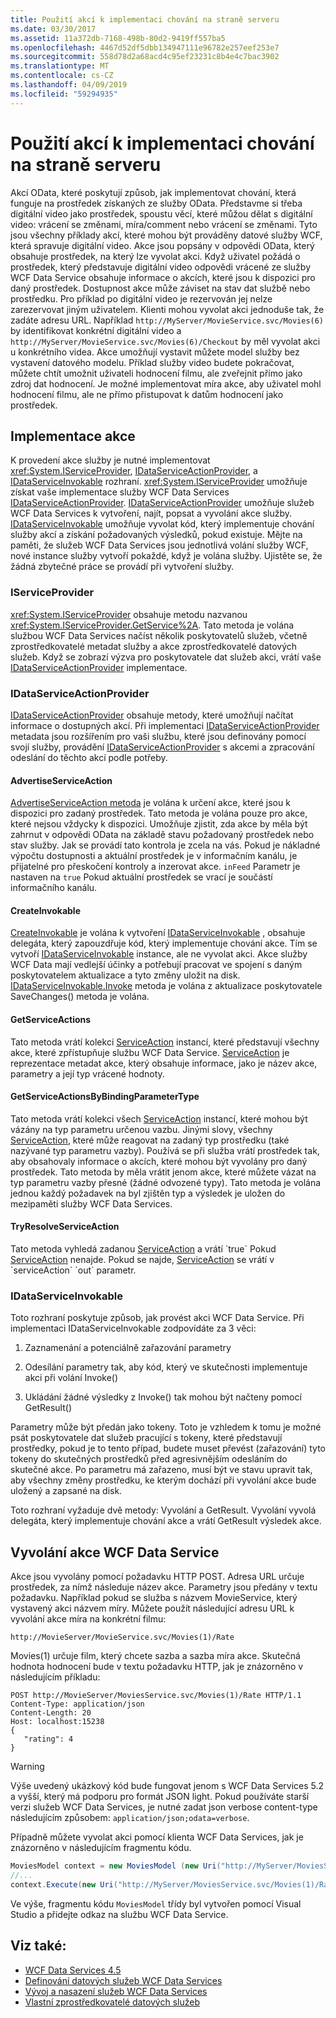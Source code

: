 ```yaml
---
title: Použití akcí k implementaci chování na straně serveru
ms.date: 03/30/2017
ms.assetid: 11a372db-7168-498b-80d2-9419ff557ba5
ms.openlocfilehash: 4467d52df5dbb134947111e96782e257eef253e7
ms.sourcegitcommit: 558d78d2a68acd4c95ef23231c8b4e4c7bac3902
ms.translationtype: MT
ms.contentlocale: cs-CZ
ms.lasthandoff: 04/09/2019
ms.locfileid: "59294935"
---
```

# <a name="using-actions-to-implement-server-side-behavior"></a>Použití akcí k implementaci chování na straně serveru

Akcí OData, které poskytují způsob, jak implementovat chování, která funguje na prostředek získaných ze služby OData. Představme si třeba digitální video jako prostředek, spoustu věcí, které můžou dělat s digitální video: vrácení se změnami, míra/comment nebo vrácení se změnami. Tyto jsou všechny příklady akcí, které mohou být prováděny datové služby WCF, která spravuje digitální video. Akce jsou popsány v odpovědi OData, který obsahuje prostředek, na který lze vyvolat akci. Když uživatel požádá o prostředek, který představuje digitální video odpovědi vrácené ze služby WCF Data Service obsahuje informace o akcích, které jsou k dispozici pro daný prostředek. Dostupnost akce může záviset na stav dat službě nebo prostředku. Pro příklad po digitální video je rezervován jej nelze zarezervovat jiným uživatelem. Klienti mohou vyvolat akci jednoduše tak, že zadáte adresu URL. Například `http://MyServer/MovieService.svc/Movies(6)` by identifikovat konkrétní digitální video a `http://MyServer/MovieService.svc/Movies(6)/Checkout` by měl vyvolat akci u konkrétního videa. Akce umožňují vystavit můžete model služby bez vystavení datového modelu. Příklad služby video budete pokračovat, můžete chtít umožnit uživateli hodnocení filmu, ale zveřejnit přímo jako zdroj dat hodnocení. Je možné implementovat míra akce, aby uživatel mohl hodnocení filmu, ale ne přímo přistupovat k datům hodnocení jako prostředek.
  
## <a name="implementing-an-action"></a>Implementace akce  
 K provedení akce služby je nutné implementovat <xref:System.IServiceProvider>, [IDataServiceActionProvider](https://docs.microsoft.com/previous-versions/dotnet/wcf-data-services/hh859915(v=vs.103)), a [IDataServiceInvokable](https://docs.microsoft.com/previous-versions/dotnet/wcf-data-services/hh859893(v=vs.103)) rozhraní. <xref:System.IServiceProvider> umožňuje získat vaše implementace služby WCF Data Services [IDataServiceActionProvider](https://docs.microsoft.com/previous-versions/dotnet/wcf-data-services/hh859915(v=vs.103)). [IDataServiceActionProvider](https://docs.microsoft.com/previous-versions/dotnet/wcf-data-services/hh859915(v=vs.103)) umožňuje služeb WCF Data Services k vytvoření, najít, popsat a vyvolání akce služby. [IDataServiceInvokable](https://docs.microsoft.com/previous-versions/dotnet/wcf-data-services/hh859893(v=vs.103)) umožňuje vyvolat kód, který implementuje chování služby akcí a získání požadovaných výsledků, pokud existuje. Mějte na paměti, že služeb WCF Data Services jsou jednotlivá volání služby WCF, nové instance služby vytvoří pokaždé, když je volána služby.  Ujistěte se, že žádná zbytečné práce se provádí při vytvoření služby.  
  
### <a name="iserviceprovider"></a>IServiceProvider  
 <xref:System.IServiceProvider> obsahuje metodu nazvanou <xref:System.IServiceProvider.GetService%2A>. Tato metoda je volána službou WCF Data Services načíst několik poskytovatelů služeb, včetně zprostředkovatelé metadat služby a akce zprostředkovatelé datových služeb. Když se zobrazí výzva pro poskytovatele dat služeb akci, vrátí vaše [IDataServiceActionProvider](https://docs.microsoft.com/previous-versions/dotnet/wcf-data-services/hh859915(v=vs.103)) implementace.  
  
### <a name="idataserviceactionprovider"></a>IDataServiceActionProvider  
 [IDataServiceActionProvider](https://docs.microsoft.com/previous-versions/dotnet/wcf-data-services/hh859915(v=vs.103)) obsahuje metody, které umožňují načítat informace o dostupných akcí. Při implementaci [IDataServiceActionProvider](https://docs.microsoft.com/previous-versions/dotnet/wcf-data-services/hh859915(v=vs.103)) metadata jsou rozšířením pro vaši službu, které jsou definovány pomocí svojí služby, provádění [IDataServiceActionProvider](https://docs.microsoft.com/previous-versions/dotnet/wcf-data-services/hh859915(v=vs.103)) s akcemi a zpracování odeslání do těchto akcí podle potřeby.  
  
#### <a name="advertiseserviceaction"></a>AdvertiseServiceAction  
 [AdvertiseServiceAction metoda](https://docs.microsoft.com/previous-versions/dotnet/wcf-data-services/hh859971(v=vs.103)) je volána k určení akce, které jsou k dispozici pro zadaný prostředek. Tato metoda je volána pouze pro akce, které nejsou vždycky k dispozici. Umožňuje zjistit, zda akce by měla být zahrnut v odpovědi OData na základě stavu požadovaný prostředek nebo stav služby. Jak se provádí tato kontrola je zcela na vás. Pokud je nákladné výpočtu dostupnosti a aktuální prostředek je v informačním kanálu, je přijatelné pro přeskočení kontroly a inzerovat akce. `inFeed` Parametr je nastaven na `true` Pokud aktuální prostředek se vrací je součástí informačního kanálu.  
  
#### <a name="createinvokable"></a>CreateInvokable  
 [CreateInvokable](https://docs.microsoft.com/previous-versions/dotnet/wcf-data-services/hh859940(v=vs.103)) je volána k vytvoření [IDataServiceInvokable](https://docs.microsoft.com/previous-versions/dotnet/wcf-data-services/hh859893(v=vs.103)) , obsahuje delegáta, který zapouzdřuje kód, který implementuje chování akce. Tím se vytvoří [IDataServiceInvokable](https://docs.microsoft.com/previous-versions/dotnet/wcf-data-services/hh859893(v=vs.103)) instance, ale ne vyvolat akci. Akce služby WCF Data mají vedlejší účinky a potřebují pracovat ve spojení s daným poskytovatelem aktualizace a tyto změny uložit na disk. [IDataServiceInvokable.Invoke](https://docs.microsoft.com/previous-versions/dotnet/wcf-data-services/hh859924(v=vs.103)) metoda je volána z aktualizace poskytovatele SaveChanges() metoda je volána.  
  
#### <a name="getserviceactions"></a>GetServiceActions  
 Tato metoda vrátí kolekci [ServiceAction](https://docs.microsoft.com/previous-versions/dotnet/wcf-data-services/hh544089(v=vs.103)) instancí, které představují všechny akce, které zpřístupňuje službu WCF Data Service. [ServiceAction](https://docs.microsoft.com/previous-versions/dotnet/wcf-data-services/hh544089(v=vs.103)) je reprezentace metadat akce, který obsahuje informace, jako je název akce, parametry a její typ vrácené hodnoty.  
  
#### <a name="getserviceactionsbybindingparametertype"></a>GetServiceActionsByBindingParameterType  
 Tato metoda vrátí kolekci všech [ServiceAction](https://docs.microsoft.com/previous-versions/dotnet/wcf-data-services/hh544089(v=vs.103)) instancí, které mohou být vázány na typ parametru určenou vazbu. Jinými slovy, všechny [ServiceAction](https://docs.microsoft.com/previous-versions/dotnet/wcf-data-services/hh544089(v=vs.103)), které může reagovat na zadaný typ prostředku (také nazývané typ parametru vazby). Používá se při služba vrátí prostředek tak, aby obsahovaly informace o akcích, které mohou být vyvolány pro daný prostředek. Tato metoda by měla vrátit jenom akce, které můžete vázat na typ parametru vazby přesné (žádné odvozené typy). Tato metoda je volána jednou každý požadavek na byl zjištěn typ a výsledek je uložen do mezipaměti služby WCF Data Services.  
  
#### <a name="tryresolveserviceaction"></a>TryResolveServiceAction  
 Tato metoda vyhledá zadanou [ServiceAction](https://docs.microsoft.com/previous-versions/dotnet/wcf-data-services/hh544089(v=vs.103)) a vrátí `true` Pokud [ServiceAction](https://docs.microsoft.com/previous-versions/dotnet/wcf-data-services/hh544089(v=vs.103)) nenajde. Pokud se najde, [ServiceAction](https://docs.microsoft.com/previous-versions/dotnet/wcf-data-services/hh544089(v=vs.103)) se vrátí v `serviceAction` `out` parametr.  
  
### <a name="idataserviceinvokable"></a>IDataServiceInvokable  
 Toto rozhraní poskytuje způsob, jak provést akci WCF Data Service. Při implementaci IDataServiceInvokable zodpovídáte za 3 věci:  
  
1. Zaznamenání a potenciálně zařazování parametry  
  
2. Odesílání parametry tak, aby kód, který ve skutečnosti implementuje akci při volání Invoke()  
  
3. Ukládání žádné výsledky z Invoke() tak mohou být načteny pomocí GetResult()  
  
 Parametry může být předán jako tokeny. Toto je vzhledem k tomu je možné psát poskytovatele dat služeb pracující s tokeny, které představují prostředky, pokud je to tento případ, budete muset převést (zařazování) tyto tokeny do skutečných prostředků před agresivnějším odesláním do skutečné akce. Po parametru má zařazeno, musí být ve stavu upravit tak, aby všechny změny prostředku, ke kterým dochází při vyvolání akce bude uložený a zapsané na disk.  
  
 Toto rozhraní vyžaduje dvě metody: Vyvolání a GetResult. Vyvolání vyvolá delegáta, který implementuje chování akce a vrátí GetResult výsledek akce.  
  
## <a name="invoking-a-wcf-data-service-action"></a>Vyvolání akce WCF Data Service  
 Akce jsou vyvolány pomocí požadavku HTTP POST. Adresa URL určuje prostředek, za nímž následuje název akce. Parametry jsou předány v textu požadavku. Například pokud se služba s názvem MovieService, který vystavený akci názvem míry. Můžete použít následující adresu URL k vyvolání akce míra na konkrétní filmu:  
  
 `http://MovieServer/MovieService.svc/Movies(1)/Rate`
  
 Movies(1) určuje film, který chcete sazba a sazba míra akce. Skutečná hodnota hodnocení bude v textu požadavku HTTP, jak je znázorněno v následujícím příkladu:  
  
```  
POST http://MovieServer/MoviesService.svc/Movies(1)/Rate HTTP/1.1   
Content-Type: application/json   
Content-Length: 20   
Host: localhost:15238  
{   
   "rating": 4   
}  
```  
  
> [!WARNING]
> Výše uvedený ukázkový kód bude fungovat jenom s WCF Data Services 5.2 a vyšší, který má podporu pro formát JSON light. Pokud používáte starší verzi služeb WCF Data Services, je nutné zadat json verbose content-type následujícím způsobem: `application/json;odata=verbose`.  
  
 Případně můžete vyvolat akci pomocí klienta WCF Data Services, jak je znázorněno v následujícím fragmentu kódu.  
  
```csharp
MoviesModel context = new MoviesModel (new Uri("http://MyServer/MoviesService.svc/"));  
//...  
context.Execute(new Uri("http://MyServer/MoviesService.svc/Movies(1)/Rate"), "POST", new BodyOperationParameter("rating",4) );
```
  
 Ve výše, fragmentu kódu `MoviesModel` třídy byl vytvořen pomocí Visual Studio a přidejte odkaz na službu WCF Data Service.  
  
## <a name="see-also"></a>Viz také:

- [WCF Data Services 4.5](../../../../docs/framework/data/wcf/index.md)
- [Definování datových služeb WCF Data Services](../../../../docs/framework/data/wcf/defining-wcf-data-services.md)
- [Vývoj a nasazení služeb WCF Data Services](../../../../docs/framework/data/wcf/developing-and-deploying-wcf-data-services.md)
- [Vlastní zprostředkovatelé datových služeb](../../../../docs/framework/data/wcf/custom-data-service-providers-wcf-data-services.md)
